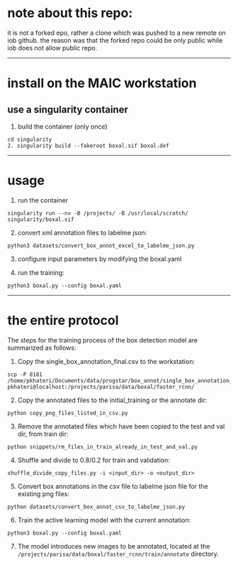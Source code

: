
# note about this repo:
it is not a forked epo, rather a clone which was pushed to a new remote on iob github. the reason was that the forked repo could be only public while iob does not allow public repo.

---------------------------------
# install on the MAIC workstation
## use a singularity container
1. build the container (only once)
```
cd singularity
2. singularity build --fakeroot boxal.sif boxal.def
```
---------------------------------
# usage
1. run the container
```
singularity run --nv -B /projects/ -B /usr/local/scratch/ singularity/boxal.sif
```
2. convert xml annotation files to labelme json:
```
python3 datasets/convert_box_annot_excel_to_labelme_json.py
```
3. configure input parameters by modifying the boxal.yaml

4. run the training:
```
python3 boxal.py --config boxal.yaml
```

---------------------------------
# the entire protocol 
The steps for the training process of the box detection model are summarized as follows:
1. Copy  the single_box_annotation_final.csv to the workstation:
```
scp -P 8181 /home/pkhateri/Documents/data/progstar/box_annot/single_box_annotation_final.csv pkhateri@localhost:/projects/parisa/data/boxal/faster_rcnn/
```
2. Copy the annotated files to the initial_training or the annotate dir:
```
python copy_png_files_listed_in_csv.py
```
3. Remove the annotated files which have been copied to the test and val dir, from train dir:
```
python snippets/rm_files_in_train_already_in_test_and_val.py
```
4. Shuffle and divide to 0.8/0.2 for train and validation:
```
shuffle_divide_copy_files.py -i <input_dir> -o <output_dir>
```
5. Convert box annotations in the csv file to labelme json file for the existing png files:
```
python datasets/convert_box_annot_csv_to_labelme_json.py
```
6. Train the active learning model with the current annotation:
```
python3 boxal.py --config boxal.yaml
```
7. The  model introduces new images to be annotated, located at the `/projects/parisa/data/boxal/faster_rcnn/train/annotate` directory.
